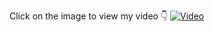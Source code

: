 Click on the image to view my video 👇
[![Video](https://github.com/zoehuai/Design-Rowing-Pair-Audirno/assets/54278902/1708c0ec-15cf-4385-a2d8-1a33c491198f)](https://www.youtube.com/watch?v=ZzBzJBWAuxY)
